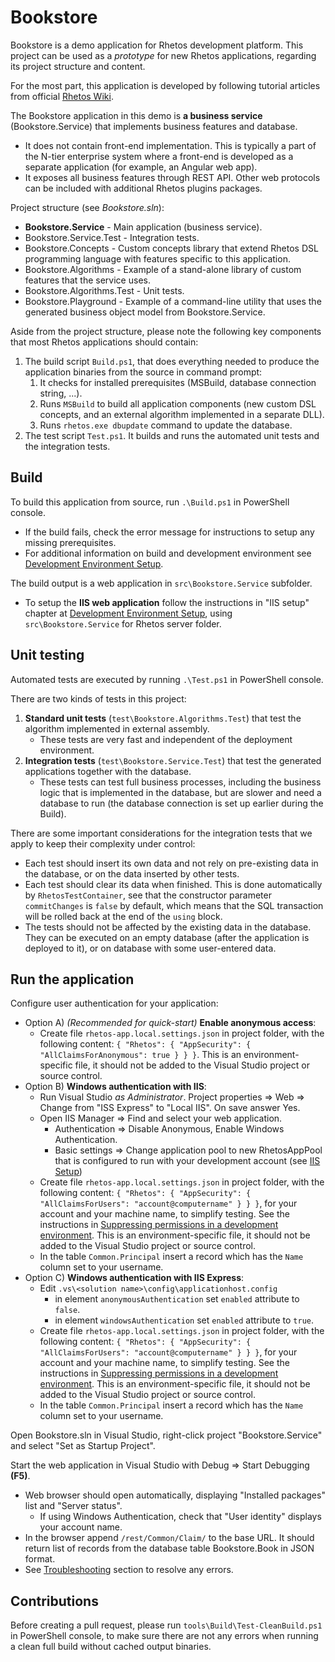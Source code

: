 # Bookstore

Bookstore is a demo application for Rhetos development platform.
This project can be used as a *prototype* for new Rhetos applications,
regarding its project structure and content.

For the most part, this application is developed by following tutorial articles
from official [Rhetos Wiki](https://github.com/Rhetos/Rhetos/wiki).

The Bookstore application in this demo is **a business service** (Bookstore.Service)
that implements business features and database.

* It does not contain front-end implementation. This is typically a part of the N-tier
  enterprise system where a front-end is developed as a separate application
  (for example, an Angular web app).
* It exposes all business features through REST API.
  Other web protocols can be included with additional Rhetos plugins packages.

Project structure (see *Bookstore.sln*):

* **Bookstore.Service** - Main application (business service).
* Bookstore.Service.Test - Integration tests.
* Bookstore.Concepts - Custom concepts library that extend Rhetos DSL programming language
  with features specific to this application.
* Bookstore.Algorithms - Example of a stand-alone library of custom features that the service uses.
* Bookstore.Algorithms.Test - Unit tests.
* Bookstore.Playground - Example of a command-line utility that uses the generated business
  object model from Bookstore.Service.

Aside from the project structure, please note the following key components that
most Rhetos applications should contain:

1. The build script `Build.ps1`, that does everything needed to produce the application binaries from the source in command prompt:
   1. It checks for installed prerequisites (MSBuild, database connection string, ...).
   2. Runs `MSBuild` to build all application components (new custom DSL concepts,
      and an external algorithm implemented in a separate DLL).
   3. Runs `rhetos.exe dbupdate` command to update the database.
2. The test script `Test.ps1`. It builds and runs the automated unit tests and the integration tests.

## Build

To build this application from source, run `.\Build.ps1` in PowerShell console.

* If the build fails, check the error message for instructions to setup any missing prerequisites.
* For additional information on build and development environment see
  [Development Environment Setup](https://github.com/Rhetos/Rhetos/wiki/Development-Environment-Setup).

The build output is a web application in `src\Bookstore.Service` subfolder.

* To setup the **IIS web application** follow the instructions in "IIS setup" chapter at
  [Development Environment Setup](https://github.com/Rhetos/Rhetos/wiki/Development-Environment-Setup),
  using `src\Bookstore.Service` for Rhetos server folder.

## Unit testing

Automated tests are executed by running `.\Test.ps1` in PowerShell console.

There are two kinds of tests in this project:

1. **Standard unit tests** (`test\Bookstore.Algorithms.Test`)
   that test the algorithm implemented in external assembly.
    * These tests are very fast and independent of the deployment environment.
2. **Integration tests** (`test\Bookstore.Service.Test`)
   that test the generated applications together with the database.
    * These tests can test full business processes, including the business logic
      that is implemented in the database, but are slower and need a database to run
      (the database connection is set up earlier during the Build).

There are some important considerations for the integration tests
that we apply to keep their complexity under control:

* Each test should insert its own data and not rely on pre-existing data in the database,
  or on the data inserted by other tests.
* Each test should clear its data when finished.
  This is done automatically by `RhetosTestContainer`,
  see that the constructor parameter `commitChanges` is `false` by default,
  which means that the SQL transaction will be rolled back at the end of the `using` block.
* The tests should not be affected by the existing data in the database.
  They can be executed on an empty database (after the application is deployed to it),
  or on database with some user-entered data.

## Run the application

Configure user authentication for your application:

* Option A) *(Recommended for quick-start)* **Enable anonymous access**:
  * Create file `rhetos-app.local.settings.json` in project folder, with the following content:
    `{ "Rhetos": { "AppSecurity": { "AllClaimsForAnonymous": true } } }`.
    This is an environment-specific file, it should not be added to the Visual Studio project or source control.
* Option B) **Windows authentication with IIS**:
  * Run Visual Studio *as Administrator*. Project properties => Web =>
    Change from "ISS Express" to "Local IIS". On save answer Yes.
  * Open IIS Manager => Find and select your web application.
    * Authentication => Disable Anonymous, Enable Windows Authentication.
    * Basic settings => Change application pool
      to new RhetosAppPool that is configured to run with your development account
      (see [IIS Setup](Development-environment-setup#iis-setup))
  * Create file `rhetos-app.local.settings.json` in project folder, with the following content:
    `{ "Rhetos": { "AppSecurity": { "AllClaimsForUsers": "account@computername" } } }`,
    for your account and your machine name, to simplify testing. See the instructions in
    [Suppressing permissions in a development environment](Basic-permissions#suppressing-permissions-in-a-development-environment).
    This is an environment-specific file, it should not be added to the Visual Studio project or source control.
  * In the table `Common.Principal` insert a record which has the `Name` column set to your username.
* Option C) **Windows authentication with IIS Express**:
  * Edit `.vs\<solution name>\config\applicationhost.config`
    * in element `anonymousAuthentication` set `enabled` attribute to `false`.
    * in element `windowsAuthentication` set `enabled` attribute to `true`.
  * Create file `rhetos-app.local.settings.json` in project folder, with the following content:
    `{ "Rhetos": { "AppSecurity": { "AllClaimsForUsers": "account@computername" } } }`,
    for your account and your machine name, to simplify testing. See the instructions in
    [Suppressing permissions in a development environment](Basic-permissions#suppressing-permissions-in-a-development-environment).
    This is an environment-specific file, it should not be added to the Visual Studio project or source control.
  * In the table `Common.Principal` insert a record which has the `Name` column set to your username.

Open Bookstore.sln in Visual Studio, right-click project "Bookstore.Service" and select "Set as Startup Project".

Start the web application in Visual Studio with Debug => Start Debugging **(F5)**.

* Web browser should open automatically, displaying "Installed packages" list and "Server status".
  * If using Windows Authentication, check that "User identity" displays your account name.
* In the browser append `/rest/Common/Claim/` to the base URL. It should return list of records from the database table Bookstore.Book in JSON format.
* See [Troubleshooting](https://github.com/Rhetos/Rhetos/wiki/Creating-new-WCF-Rhetos-application#troubleshooting) section to resolve any errors.

## Contributions

Before creating a pull request, please run `tools\Build\Test-CleanBuild.ps1` in PowerShell console,
to make sure there are not any errors when running a clean full build without cached output binaries.
